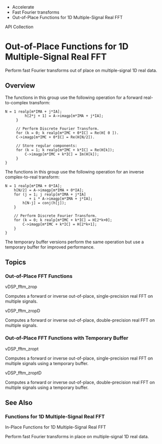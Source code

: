 

- Accelerate
- Fast Fourier transforms
-  Out-of-Place Functions for 1D Multiple-Signal Real FFT 

API Collection

# Out-of-Place Functions for 1D Multiple-Signal Real FFT

Perform fast Fourier transforms out of place on multiple-signal 1D real data.

## Overview

The functions in this group use the following operation for a forward real-to-complex transform:

```
N = 1 realp[m*IMA + j*IA];
         h[2*j + 1] = A->imagp[m*IMA + j*IA];
     }

     // Perform Discrete Fourier Transform.
     for (k = 0; k realp[m*IMC + 0*IC] = Re(H[ 0 ]).
     C->imagp[m*IMC + 0*IC] = Re(H[N/2]).

     // Store regular components:
     for (k = 1; k realp[m*IMC + k*IC] = Re(H[k]);
         C->imagp[m*IMC + k*IC] = Im(H[k]);
     }
}

```

The functions in this group use the following operation for an inverse complex-to-real transform:

```
N = 1 realp[m*IMA + 0*IA];
    h[N/2] = A->imagp[m*IMA + 0*IA];
    for (j = 1; j realp[m*IMA + j*IA]
           + i * A->imagp[m*IMA + j*IA];
        h[N-j] = conj(h[j]);
    }

    // Perform Discrete Fourier Transform.
    for (k = 0; k realp[m*IMC + k*IC] = H[2*k+0];
        C->imagp[m*IMC + k*IC] = H[2*k+1];
    }
}

```

The temporary buffer versions perform the same operation but use a temporary buffer for improved performance.

## Topics

### Out-of-Place FFT Functions

vDSP_fftm_zrop

Computes a forward or inverse out-of-place, single-precision real FFT on multiple signals.

vDSP_fftm_zropD

Computes a forward or inverse out-of-place, double-precision real FFT on multiple signals.

### Out-of-Place FFT Functions with Temporary Buffer

vDSP_fftm_zropt

Computes a forward or inverse out-of-place, single-precision real FFT on multiple signals using a temporary buffer.

vDSP_fftm_zroptD

Computes a forward or inverse out-of-place, double-precision real FFT on multiple signals using a temporary buffer.

## See Also

### Functions for 1D Multiple-Signal Real FFT

In-Place Functions for 1D Multiple-Signal Real FFT

Perform fast Fourier transforms in place on multiple-signal 1D real data.

